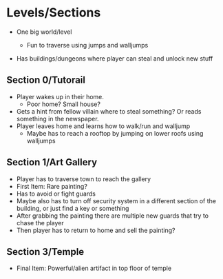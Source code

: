 Levels/Sections
===============

- One big world/level
    - Fun to traverse using jumps and walljumps

- Has buildings/dungeons where player can steal and unlock new stuff

Section 0/Tutorail
------------------

- Player wakes up in their home.
    - Poor home? Small house?
- Gets a hint from fellow villain where to steal something? Or reads something in the newspaper.
- Player leaves home and learns how to walk/run and walljump
    - Maybe has to reach a rooftop by jumping on lower roofs using walljumps

Section 1/Art Gallery
---------------------

- Player has to traverse town to reach the gallery
- First Item: Rare painting?
- Has to avoid or fight guards
- Maybe also has to turn off security system in a different section of the building, or just find a key or something
- After grabbing the painting there are multiple new guards that try to chase the player
- Then player has to return to home and sell the painting?

Section 3/Temple
----------------

- Final Item: Powerful/alien artifact in top floor of temple